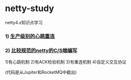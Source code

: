 # netty-study

netty4.x知识点学习



### 1) [生产级别的心跳重连](https://github.com/BazingaLyn/netty-study/tree/master/src/main/java/com/lyncc/netty/idle)

### 2) [比较规范的netty的C/S端编写](https://github.com/BazingaLyn/netty-study/tree/master/src/main/java/com/lyncc/netty/production)

   1)有心跳机制
   2)有ACK检验机制
   3)有重连机制
   4)自定义交互协议
   
   (代码是从Jupiter和RocketMQ中截出)
